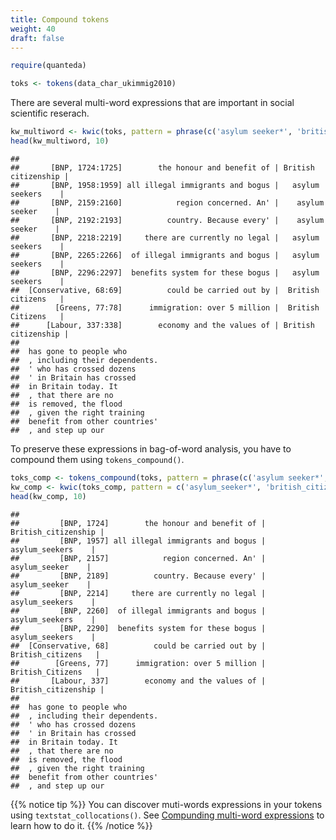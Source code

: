 ```yaml
---
title: Compound tokens
weight: 40
draft: false
---
```



```r
require(quanteda)
```


```r
toks <- tokens(data_char_ukimmig2010)
```

There are several multi-word expressions that are important in social scientific reserach.


```r
kw_multiword <- kwic(toks, pattern = phrase(c('asylum seeker*', 'british citizen*')))
head(kw_multiword, 10)
```

```
##                                                                                
##       [BNP, 1724:1725]        the honour and benefit of | British citizenship |
##       [BNP, 1958:1959] all illegal immigrants and bogus |   asylum seekers    |
##       [BNP, 2159:2160]            region concerned. An' |    asylum seeker    |
##       [BNP, 2192:2193]          country. Because every' |    asylum seeker    |
##       [BNP, 2218:2219]     there are currently no legal |   asylum seekers    |
##       [BNP, 2265:2266]  of illegal immigrants and bogus |   asylum seekers    |
##       [BNP, 2296:2297]  benefits system for these bogus |   asylum seekers    |
##  [Conservative, 68:69]          could be carried out by |  British citizens   |
##        [Greens, 77:78]      immigration: over 5 million |  British Citizens   |
##      [Labour, 337:338]        economy and the values of | British citizenship |
##                               
##  has gone to people who       
##  , including their dependents.
##  ' who has crossed dozens     
##  ' in Britain has crossed     
##  in Britain today. It         
##  , that there are no          
##  is removed, the flood        
##  , given the right training   
##  benefit from other countries'
##  , and step up our
```

To preserve these expressions in bag-of-word analysis, you have to compound them using `tokens_compound()`.


```r
toks_comp <- tokens_compound(toks, pattern = phrase(c('asylum seeker*', 'british citizen*')))
kw_comp <- kwic(toks_comp, pattern = c('asylum_seeker*', 'british_citizen*'))
head(kw_comp, 10)
```

```
##                                                                             
##         [BNP, 1724]        the honour and benefit of | British_citizenship |
##         [BNP, 1957] all illegal immigrants and bogus |   asylum_seekers    |
##         [BNP, 2157]            region concerned. An' |    asylum_seeker    |
##         [BNP, 2189]          country. Because every' |    asylum_seeker    |
##         [BNP, 2214]     there are currently no legal |   asylum_seekers    |
##         [BNP, 2260]  of illegal immigrants and bogus |   asylum_seekers    |
##         [BNP, 2290]  benefits system for these bogus |   asylum_seekers    |
##  [Conservative, 68]          could be carried out by |  British_citizens   |
##        [Greens, 77]      immigration: over 5 million |  British_Citizens   |
##       [Labour, 337]        economy and the values of | British_citizenship |
##                               
##  has gone to people who       
##  , including their dependents.
##  ' who has crossed dozens     
##  ' in Britain has crossed     
##  in Britain today. It         
##  , that there are no          
##  is removed, the flood        
##  , given the right training   
##  benefit from other countries'
##  , and step up our
```

{{% notice tip %}}
You can discover muti-words expressions in your tokens using `textstat_collocations()`. See [Compunding multi-word expressions](../../../advanced-operations/compound-mutiword-expressions/) to learn how to do it.
{{% /notice %}}



